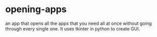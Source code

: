 # opening-apps
an app that opens all the apps that you need all at once without going through every single one.
 It uses tkinter in python to create GUI.
